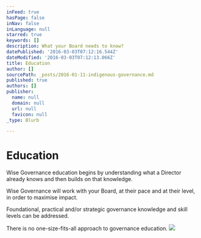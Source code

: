 ```yaml
---
inFeed: true
hasPage: false
inNav: false
inLanguage: null
starred: true
keywords: []
description: What your Board needs to know?
datePublished: '2016-03-03T07:12:16.544Z'
dateModified: '2016-03-03T07:12:13.066Z'
title: Education
author: []
sourcePath: _posts/2016-01-11-indigenous-governance.md
published: true
authors: []
publisher:
  name: null
  domain: null
  url: null
  favicon: null
_type: Blurb

---
```

# Education

Wise Governance education begins by understanding what a Director already
knows and then builds on that knowledge.

Wise Governance will work with your Board, at their pace and at their
level, in order to maximise impact. 

Foundational, practical and/or strategic governance knowledge and skill levels can be addressed.

There is no one-size-fits-all approach to governance education.
![](https://the-grid-user-content.s3-us-west-2.amazonaws.com/bbfd7482-e81c-45fd-9ef0-6e12abd4f8c3.jpg)
